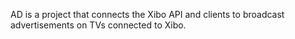AD is a project that connects the Xibo API and clients to broadcast advertisements on TVs connected to Xibo.
